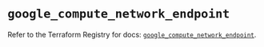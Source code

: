 # `google_compute_network_endpoint`

Refer to the Terraform Registry for docs: [`google_compute_network_endpoint`](https://registry.terraform.io/providers/hashicorp/google/5.30.0/docs/resources/compute_network_endpoint).
